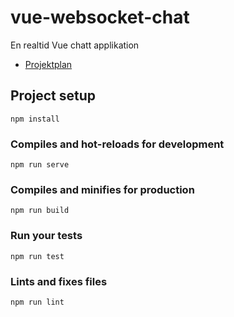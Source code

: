 # vue-websocket-chat
En realtid Vue chatt applikation

* [Projektplan](https://github.com/GorskiMB/vue-websocket-chat/wiki)

## Project setup
```
npm install
```

### Compiles and hot-reloads for development
```
npm run serve
```

### Compiles and minifies for production
```
npm run build
```

### Run your tests
```
npm run test
```

### Lints and fixes files
```
npm run lint
```
